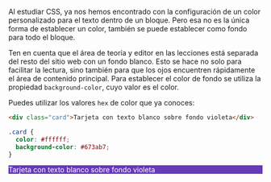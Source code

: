 Al estudiar CSS, ya nos hemos encontrado con la configuración de un color personalizado para el texto dentro de un bloque. Pero esa no es la única forma de establecer un color, también se puede establecer como fondo para todo el bloque.

Ten en cuenta que el área de teoría y editor en las lecciones está separada del resto del sitio web con un fondo blanco. Esto se hace no solo para facilitar la lectura, sino también para que los ojos encuentren rápidamente el área de contenido principal. Para establecer el color de fondo se utiliza la propiedad `background-color`, cuyo valor es el color.

Puedes utilizar los valores `hex` de color que ya conoces:

```html
<div class="card">Tarjeta con texto blanco sobre fondo violeta</div>
```

```css
.card {
  color: #ffffff;
  background-color: #673ab7;
}
```

<div class="hexlet-basics-example my-3" style="background-color: #673ab7; color: #fff">
  Tarjeta con texto blanco sobre fondo violeta
</div>
